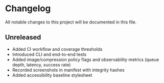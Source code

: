 # Changelog

All notable changes to this project will be documented in this file.

## Unreleased
- Added CI workflow and coverage thresholds
- Introduced CLI and end-to-end tests
 - Added image/compression policy flags and observability metrics (queue depth, latency, success rate)
- Recorded screenshots in manifest with integrity hashes
- Added accessibility baseline stylesheet
